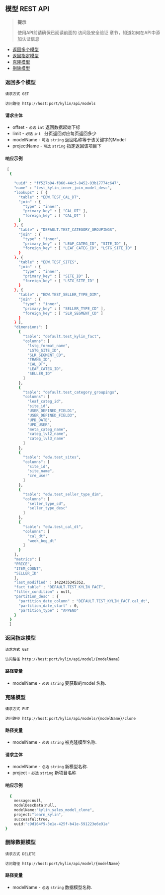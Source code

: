 ## 模型 REST API

> **提示**
> 
> 使用API前请确保已阅读前面的 访问及安全验证 章节，知道如何在API中添加认证信息
> 


   * [返回多个模型](#list-models)
   * [返回指定模型](#get-model)
   * [克隆模型](#clone-model)
   * [删除模型](#drop-model)

### <span id="list-models">返回多个模型</span>
`请求方式 GET`

`访问路径 http://host:port/kylin/api/models`

#### 请求主体
* offset - `必选` `int` 返回数据起始下标
* limit - `必选` `int ` 分页返回对应每页返回多少
* modelName - `可选` `string` 返回名称等于该关键字的Model
* projectName - `可选` `string` 指定返回该项目下

#### 响应示例
```sh
［
  {
   
    "uuid" : "ff527b94-f860-44c3-8452-93b17774c647",
    "name" : "test_kylin_inner_join_model_desc",
    "lookups" : [ {
      "table" : "EDW.TEST_CAL_DT",
      "join" : {
        "type" : "inner",
        "primary_key" : [ "CAL_DT" ],
        "foreign_key" : [ "CAL_DT" ]
      }
    }, {
      "table" : "DEFAULT.TEST_CATEGORY_GROUPINGS",
      "join" : {
        "type" : "inner",
        "primary_key" : [ "LEAF_CATEG_ID", "SITE_ID" ],
        "foreign_key" : [ "LEAF_CATEG_ID", "LSTG_SITE_ID" ]
      }
    }, {
      "table" : "EDW.TEST_SITES",
      "join" : {
        "type" : "inner",
        "primary_key" : [ "SITE_ID" ],
        "foreign_key" : [ "LSTG_SITE_ID" ]
      }
    }, {
      "table" : "EDW.TEST_SELLER_TYPE_DIM",
      "join" : {
        "type" : "inner",
        "primary_key" : [ "SELLER_TYPE_CD" ],
        "foreign_key" : [ "SLR_SEGMENT_CD" ]
      }
    } ],
    "dimensions": [
      {
        "table": "default.test_kylin_fact",
        "columns": [
          "lstg_format_name",
          "LSTG_SITE_ID",
          "SLR_SEGMENT_CD",
          "TRANS_ID",
          "CAL_DT",
          "LEAF_CATEG_ID",
          "SELLER_ID"
        ]
      },
      {
        "table": "default.test_category_groupings",
        "columns": [
          "leaf_categ_id",
          "site_id",
          "USER_DEFINED_FIELD1",
          "USER_DEFINED_FIELD3",
          "UPD_DATE",
          "UPD_USER",
          "meta_categ_name",
          "categ_lvl2_name",
          "categ_lvl3_name"
        ]
      },
      {
        "table": "edw.test_sites",
        "columns": [
          "site_id",
          "site_name",
          "cre_user"
        ]
      },
      {
        "table": "edw.test_seller_type_dim",
        "columns": [
          "seller_type_cd",
          "seller_type_desc"
        ]
      },
      {
        "table": "edw.test_cal_dt",
        "columns": [
          "cal_dt",
          "week_beg_dt"
        ]
      }
    ],
    "metrics": [
    "PRICE",
    "ITEM_COUNT",
    "SELLER_ID"
    ],
    "last_modified" : 1422435345352,
    "fact_table" : "DEFAULT.TEST_KYLIN_FACT",
    "filter_condition" : null,
    "partition_desc" : {
      "partition_date_column" : "DEFAULT.TEST_KYLIN_FACT.cal_dt",
      "partition_date_start" : 0,
      "partition_type" : "APPEND"
    }
  }
  ］
```

### <span id="get-model">返回指定模型</span>
`请求方式 GET`

`访问路径 http://host:port/kylin/api/model/{modelName}`

#### 路径变量
* modelName - `必选` `string` 要获取的model 名称.

### <span id="clone-model">克隆模型</span>
`请求方式 PUT`

`访问路径 http://host:port/kylin/api/models/{modelName}/clone`

#### 路径变量
* modelName - `必选` `string` 被克隆模型名称.

#### 请求主体
* modelName - `必选` `string` 新模型名称.
* project - `必选` `string` 新项目名称 


#### 响应示例
```sh
  {
    message:null,
    modelDescData:null,
    modelName:"kylin_sales_model_clone",
    project:"learn_kylin",
    successful:true,
    uuid:"c9d164f9-3e1a-425f-b41e-591223e6e91a"
}
```

### <span id="drop-model">删除数据模型</span>
`请求方式 DELETE`

`访问路径 http://host:port/kylin/api/model/{modelName}`

#### 路径变量
* modelName - `必选` `string` 数据模型名称.
